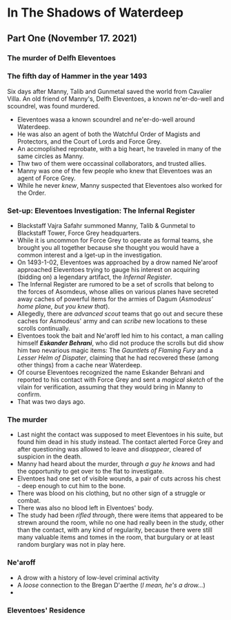 # In The Shadows of Waterdeep
## Part One (November 17. 2021) 
### The murder of Delfh Eleventoes
### The fifth day of Hammer in the year 1493
Six days after Manny, Talib and Gunmetal saved the world from Cavalier Villa. An old friend of Manny's, Delfh Eleventoes, a known ne'er-do-well and scoundrel, was found murdered.
 * Eleventoes wasa a known scoundrel and ne'er-do-well around Waterdeep.
 * He was also an agent of both the Watchful Order of Magists and Protectors, and the Court of Lords and Force Grey.
 * An accmoplished reprobate, with a big heart, he traveled in many of the same circles as Manny.
 * Thw two of them were occassinal collaborators, and trusted allies.
 * Manny was one of the few people who knew that Eleventoes was an agent of Force Grey.
 * While he never *knew*, Manny suspected that Eleventoes also worked for the Order.
### Set-up: Eleventoes Investigation: The Infernal Register
 * Blackstaff Vajra Safahr summoned Manny, Talib & Gunmetal to Blackstaff Tower, Force Grey headquarters.
 * While it is uncommon for Force Grey to operate as formal teams, she brought you all together because she thought you would have a common interest and a lget-up in the investigation.
 * On 1493-1-02, Eleventoes was approached by a drow named Ne'aroof approached Eleventoes trying to gauge his interest on acquiring (bidding on) a legendary artifact, the *Infernal Register*.
 * The Infernal Register are rumored to be a set of scrolls that belong to the forces of Asomdeus, whose allies on various planes have secreted away caches of powerful items for the armies of Dagum (_Asmodeus' home plane, but you knew that_).
 * Allegedly, there are *advanced scout* teams that go out and secure these caches for Asmodeus' army and can *scribe* new locations to these scrolls continually.
 * Elventoes took the bait and Ne'aroff led him to his contact, a man calling himself ***Eskander Behrani***, who did not produce the scrolls but did show him two nevarious magic items: The _Gauntlets of Flaming Fury_ and a _Lesser Helm of Dispater_, claiming that he had recovered these (among other things) from a cache near Waterdeep.
 * Of course Eleventoes recognized the name Eskander Behrani and reported to his contact with Force Grey and sent a *magical sketch* of the vilain for verification, assuming that they would bring in Manny to confirm.
 * That was two days ago.
### The murder
 * Last night the contact was supposed to meet Eleventoes in his suite, but found him dead in his study instead. The contact alerted Force Grey and after questioning was allowed to leave and *disappear*, cleared of suspicion in the death.
 * Manny had heard about the murder, through *a guy he knows* and had the opportunity to get over to the flat to investigate.
 * Elventoes had one set of visible wounds, a pair of cuts across his chest - deep enough to cut him to the bone. 
 * There was blood on his clothing, but no other sign of a struggle or combat. 
 * There was also no blood left in Elventoes' body.
 * The study had been *rifled through*, there were items that appeared to be strewn around the room, while no one had really been in the study, other than the contact, with any kind of regularity, because there were still many valuable items and tomes in the room, that burgulary or at least random burglary was not in play here.
 
 ### Ne'aroff
  * A drow with a history of low-level criminal activity
  * A *loose* connection to the Bregan D'aerthe (*I mean, he's a drow...*)
  * 
 
 
 ### Eleventoes' Residence
 
 
